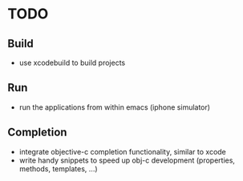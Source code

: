 # TODO #
## Build ##
* use xcodebuild to build projects
## Run ##
* run the applications from within emacs (iphone simulator)
## Completion ##
* integrate objective-c completion functionality, similar to xcode
* write handy snippets to speed up obj-c development (properties, methods, templates, ...)
